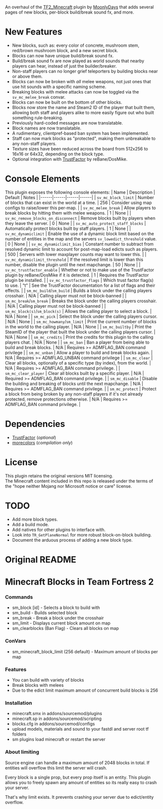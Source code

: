 An overhaul of the [TF2_Minecraft](https://github.com/MoonlyDays/TF2_MinecraftBlocks) plugin by [MoonlyDays](https://github.com/MoonlyDays) that adds several pages of new blocks, per-block build/break sound fx, and more.

New Features
==================
- New blocks, such as: every color of concrete, mushroom stem, red/brown mushroom block, and a new secret block.
- Blocks can now have unique build/break sound fx.
- Build/break sound fx are now played as world sounds that nearby players can hear, instead of just the builder/breaker.
- Non-staff players can no longer grief teleporters by building blocks near or above them.
- Blocks can now be broken with *all* melee weapons, not just ones that use hit sounds with a specific naming scheme.
- Breaking blocks with melee attacks can now be toggled via the `sv_mc_melee_break` convar.
- Blocks can now be built on the bottom of other blocks.
- Blocks now store the name and Steam2 ID of the player that built them, allowing both staff and players alike to more easily figure out who built something rule-breaking.
- Previously hard-coded messages are now translatable.
- Block names are now translatable.
- A rudimentary, clientpref-based ban system has been implemented.
- Staff can now mark blocks as "protected", making them unbreakable to any non-staff players.
- Texture sizes have been reduced across the board from 512x256 to 16x16 or 64x32, depending on the block type.
- Optional integration with [TrustFactor](https://github.com/DosMike/SM-TrustFactor) by reBane/DosMike.

Console Elements
==================
This plugin exposes the following console elements:
| Name | Description | Default | Notes |
|------|------|------|------|
| `sv_mc_block_limit` | Number of blocks that can exist in the world at a time. | 256 | Consider using map configs to raise/lower this per-map. |
| `sv_mc_melee_break` | Allow players to break blocks by hitting them with melee weapons. | 1 | None |
| `sv_mc_remove_blocks_on_disconnect` | Remove blocks built by players when they leave the server. | 0 | None |
| `sv_mc_auto_protect_staff_blocks` | Automatically protect blocks built by staff players. | 1 | None |
| `sv_mc_dynamiclimit` | Enable the use of a dynamic block limit based on the number of entities in the map and the servers `sv_lowedict_threshold` value. | 0 | None |
| `sv_mc_dynamiclimit_bias` | Constant number to subtract from resolved dynamic limit to account for post-map-load edicts such as players. | 500 | Servers with lower maxplayer counts may want to lower this. |
| `sv_mc_dynamiclimit_threshold` | If the resolved limit is lower than this number, disable the plugin until the next mapchange. | 50 | None |
| `sv_mc_trustfactor_enable` | Whether or not to make use of the TrustFactor plugin by reBane/DosMike if it is detected. | 1 | Requires the TrustFactor plugin be installed. |
| `sv_mc_trustfactor_flags` | Which trust factor flag(s) to use. | "t" | See the TrustFactor documentation for a list of flags and their effects. |
| `sm_mc_build`/`sm_build` | Builds a block under the calling players crosshair. | N/A | Calling player must not be block-banned |
| `sm_mc_break`/`sm_break` | Breaks the block under the calling players crosshair. | N/A | Calling player must not be block-banned |
| `sm_mc_block(s)`/`sm_block(s)` | Allows the calling player to select a block. | N/A | None |
| `sm_mc_pick` | Select the block under the calling players cursor. | N/A | None |
| `sm_mc_howmany`/`sm_limit` | Print the current number of blocks in the world to the calling player. | N/A | None |
| `sm_mc_builtby` | Print the SteamID of the player that built the block under the calling players cursor. | N/A | None |
| `sm_mc_credits` | Print the credits for this plugin to the calling players chat. | N/A | None |
| `sm_mc_ban` | Ban a player from being able to build and break blocks. | N/A | Requires >= ADMFLAG_BAN command privilege |
| `sm_mc_unban` | Allow a player to build and break blocks again. | N/A | Requires >= ADMFLAG_UNBAN command privilege |
| `sm_mc_clear` | Clear all blocks, optionally of a specific type (by index), from the world. | N/A | Requires >= ADMFLAG_BAN command privilege. |
| `sm_mc_clear_player` | Clear all blocks built by a specific player. | N/A | Required >= ADMFLAG_BAN command privilege. |
| `sm_mc_disable` | Disable the building and breaking of blocks until the next mapchange. | N/A | Requires >= ADMFLAG_BAN command privilege. |
| `sm_mc_protect` | Protect a block from being broken by any non-staff players if it's not already protected, remove protections otherwise. | N/A | Requires >= ADMFLAG_BAN command privilege. |

Dependencies
==================

- [TrustFactor](https://github.com/DosMike/SM-TrustFactor) (*optional*)
- [morecolors](https://raw.githubusercontent.com/DoctorMcKay/sourcemod-plugins/master/scripting/include/morecolors.inc) (*compilation only*)

License
==================
This plugin retains the original versions MIT licensing.  
The Minecraft content included in this repo is released under the terms of the "hope neither Mojang nor Microsoft notice or care" license.

TODO
==================
- Add more block types.
- Add a build mode.
- Add natives for other plugins to interface with.
- Look into `TR_GetPlaneNormal` for more robust block-on-block building.
- Document the arduous process of adding a new block type.

Original README
==================

# Minecraft Blocks in Team Fortress 2
### Commands
- sm_block [id] - Selects a block to build with
- sm_build - Builds selected block
- sm_break - Break a block under the crosshair
- sm_limit - Displays current block amount on map
- sm_clearblocks (Ban Flag) - Clears all blocks on map

### ConVars
- sm_minecraft_block_limit (256 default) - Maximum amount of blocks per map

### Features
- You can build with variety of blocks
- Break blocks with melees
- Due to the edict limit maximum amount of concurrent build blocks is 256

### Installation
- minecraft.smx in addons/sourcemod/plugins
- minecraft.sp in addons/sourcemod/scripting
- blocks.cfg in addons/sourcemod/configs
- upload models, materials and sound to your fastdl and server root tf folders
- sm plugins load minecraft or restart the server

### About limiting
Source engine can handle a maximum amount of 2048 blocks in total. If entities will overflow this limit the server will crash.

Every block is a single prop, but every prop itself is an entity. This plugin allows you to freely spawn any amount of entities so its really easy to crash your server.

That's why limit exists. It prevents crashing your server due to edict/entity overflow. 

